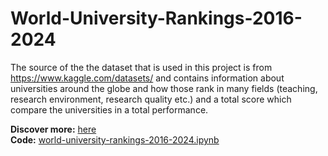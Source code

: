 # World-University-Rankings-2016-2024

The source of the the dataset that is used in this project is from https://www.kaggle.com/datasets/ and contains information about universities around the globe and how those rank in many fields (teaching, research environment, research quality etc.) and a total score which compare the universities in a total performance. 

**Discover more:** [here](https://grigoriaangelou.github.io/....../) <br>
**Code:** [world-university-rankings-2016-2024.ipynb](https://github.com/GrigoriaAngelou/World-University-Rankings-2016-2024/blob/c1639e242181bed7933dcb77992fc163d00a3c5d/world-university-rankings-2016-2024.ipynb)
